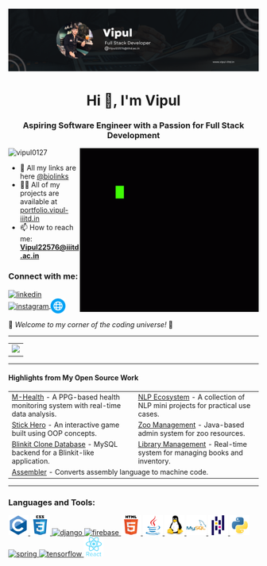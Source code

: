 ![logo](https://github.com/vipul0127/Vipul0127/blob/main/Black%20Minimal%20Business%20Personal%20Profile%20Linkedin%20Banner.png)

<h1 align="center">Hi 👋, I'm Vipul</h1>
<h3 align="center">Aspiring Software Engineer with a Passion for Full Stack Development</h3>

<img align="right" alt="coding" height="330" width="360" src="https://github.com/vipul0127/Vipul0127/blob/main/gif.gif">

<p align="left">
  <img src="https://komarev.com/ghpvc/?username=vipul0127&label=Profile%20views&color=0e75b6&style=flat" alt="vipul0127" />
</p>

- 🔗 All my links are here [@biolinks](https://www.vipul-iiitd.in/)
- 👨‍💻 All of my projects are available at [portfolio.vipul-iiitd.in](https://www.portfolio.vipul-iiitd.in/)
- 📫 How to reach me: **Vipul22576@iiitd.ac.in**



<h3 align="left">Connect with me:</h3>

<p align="left">
  <a href="https://linkedin.com/in/vipul-iiitd" target="blank">
    <img align="center" src="https://raw.githubusercontent.com/rahuldkjain/github-profile-readme-generator/master/src/images/icons/Social/linked-in-alt.svg" alt="linkedin" height="30" width="40" />
  </a>
  <a href="https://instagram.com/vipul_ydv__" target="blank">
    <img align="center" src="https://raw.githubusercontent.com/rahuldkjain/github-profile-readme-generator/master/src/images/icons/Social/instagram.svg" alt="instagram" height="30" width="40" />
  </a>
  <a href="https://www.vipul-iiitd.in" target="blank">
    <img align="center" src="https://github.com/vipul0127/Vipul0127/blob/main/internet.png" alt="website" height="30" width="30" />
  </a>
</p>

🌟 *Welcome to my corner of the coding universe!* 🌟

---

<table>
  <tr>
    <td>
      <img src="https://github-readme-streak-stats.herokuapp.com/?user=vipul0127&theme=radical&hide_border=true" width="450" />
    </td>
  </tr>
</table>

---

<h4 align="left">Highlights from My Open Source Work</h4>

<table align="center">
  <tr>
    <td>
      <a href="https://github.com/vipul0127/M-Health">M-Health</a> - A PPG-based health monitoring system with real-time data analysis.
    </td>
    <td>
      <a href="https://github.com/vipul0127/nlp_ecosystem">NLP Ecosystem</a> - A collection of NLP mini projects for practical use cases.
    </td>
  </tr>
  <tr>
    <td>
      <a href="https://github.com/vipul0127/stick_hero">Stick Hero</a> - An interactive game built using OOP concepts.
    </td>
    <td>
      <a href="https://github.com/vipul0127/Zoo-Management-System">Zoo Management</a> - Java-based admin system for zoo resources.
    </td>
  </tr>
  <tr>
    <td>
      <a href="https://github.com/vipul0127/BLINKIT">Blinkit Clone Database</a> - MySQL backend for a Blinkit-like application.
    </td>
    <td>
      <a href="https://github.com/vipul0127/library_management">Library Management</a> - Real-time system for managing books and inventory.
    </td>
  </tr>
  <tr>
    <td colspan="2">
      <a href="https://github.com/vipul0127/assembler">Assembler</a> - Converts assembly language to machine code.
    </td>
  </tr>
</table>

---

<h3 align="left">Languages and Tools:</h3>

<p align="left">
  <a href="https://www.cprogramming.com/" target="_blank">
    <img src="https://raw.githubusercontent.com/devicons/devicon/master/icons/c/c-original.svg" alt="c" width="40" height="40"/>
  </a>
  <a href="https://www.w3schools.com/css/" target="_blank">
    <img src="https://raw.githubusercontent.com/devicons/devicon/master/icons/css3/css3-original-wordmark.svg" alt="css3" width="40" height="40"/>
  </a>
  <a href="https://www.djangoproject.com/" target="_blank">
    <img src="https://cdn.worldvectorlogo.com/logos/django.svg" alt="django" width="40" height="40"/>
  </a>
  <a href="https://firebase.google.com/" target="_blank">
    <img src="https://www.vectorlogo.zone/logos/firebase/firebase-icon.svg" alt="firebase" width="40" height="40"/>
  </a>
  <a href="https://www.w3.org/html/" target="_blank">
    <img src="https://raw.githubusercontent.com/devicons/devicon/master/icons/html5/html5-original-wordmark.svg" alt="html5" width="40" height="40"/>
  </a>
  <a href="https://www.java.com" target="_blank">
    <img src="https://raw.githubusercontent.com/devicons/devicon/master/icons/java/java-original.svg" alt="java" width="40" height="40"/>
  </a>
  <a href="https://www.linux.org/" target="_blank">
    <img src="https://raw.githubusercontent.com/devicons/devicon/master/icons/linux/linux-original.svg" alt="linux" width="40" height="40"/>
  </a>
  <a href="https://www.mysql.com/" target="_blank">
    <img src="https://raw.githubusercontent.com/devicons/devicon/master/icons/mysql/mysql-original-wordmark.svg" alt="mysql" width="40" height="40"/>
  </a>
  <a href="https://pandas.pydata.org/" target="_blank">
    <img src="https://raw.githubusercontent.com/devicons/devicon/2ae2a900d2f041da66e950e4d48052658d850630/icons/pandas/pandas-original.svg" alt="pandas" width="40" height="40"/>
  </a>
  <a href="https://www.python.org" target="_blank">
    <img src="https://raw.githubusercontent.com/devicons/devicon/master/icons/python/python-original.svg" alt="python" width="40" height="40"/>
  </a>
  <a href="https://spring.io/" target="_blank">
    <img src="https://www.vectorlogo.zone/logos/springio/springio-icon.svg" alt="spring" width="40" height="40"/>
  </a>
  <a href="https://www.tensorflow.org" target="_blank">
    <img src="https://www.vectorlogo.zone/logos/tensorflow/tensorflow-icon.svg" alt="tensorflow" width="40" height="40"/>
  </a>
  <a href="https://reactjs.org/" target="_blank">
    <img src="https://raw.githubusercontent.com/devicons/devicon/master/icons/react/react-original-wordmark.svg" alt="react" width="40" height="40"/>
  </a>
</p>
